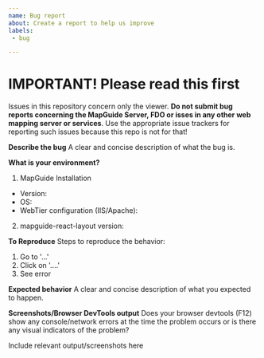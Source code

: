 ```yaml
---
name: Bug report
about: Create a report to help us improve
labels:
 - bug

---
```


# IMPORTANT! Please read this first

Issues in this repository concern only the viewer. **Do not submit bug reports concerning the MapGuide Server, FDO or isses in any other web mapping server or services**. Use the appropriate issue trackers for reporting such issues because this repo is not for that!

**Describe the bug**
A clear and concise description of what the bug is.

**What is your environment?**
1. MapGuide Installation
  * Version:
  * OS:
  * WebTier configuration (IIS/Apache):
2. mapguide-react-layout version:

**To Reproduce**
Steps to reproduce the behavior:
1. Go to '...'
2. Click on '....'
3. See error

**Expected behavior**
A clear and concise description of what you expected to happen.

**Screenshots/Browser DevTools output**
Does your browser devtools (F12) show any console/network errors at the time the problem occurs or is there any visual indicators of the problem?

Include relevant output/screenshots here